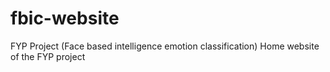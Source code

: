 # fbic-website
FYP Project (Face based intelligence emotion classification)
Home website of the FYP project
